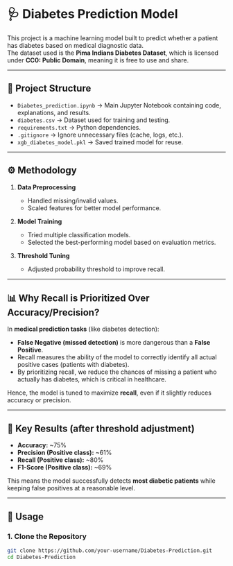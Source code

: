 # 🩺 Diabetes Prediction Model

This project is a machine learning model built to predict whether a patient has diabetes based on medical diagnostic data.  
The dataset used is the **Pima Indians Diabetes Dataset**, which is licensed under **CC0: Public Domain**, meaning it is free to use and share.

---

## 📂 Project Structure

- `Diabetes_prediction.ipynb` → Main Jupyter Notebook containing code, explanations, and results.  
- `diabetes.csv` → Dataset used for training and testing.  
- `requirements.txt` → Python dependencies.  
- `.gitignore` → Ignore unnecessary files (cache, logs, etc.).  
- `xgb_diabetes_model.pkl` → Saved trained model for reuse.  

---

## ⚙️ Methodology

1. **Data Preprocessing**  
   - Handled missing/invalid values.  
   - Scaled features for better model performance.  

2. **Model Training**  
   - Tried multiple classification models.  
   - Selected the best-performing model based on evaluation metrics.  

3. **Threshold Tuning**  
   - Adjusted probability threshold to improve recall.  

---

## 📊 Why Recall is Prioritized Over Accuracy/Precision?

In **medical prediction tasks** (like diabetes detection):  
- **False Negative (missed detection)** is more dangerous than a **False Positive**.  
- Recall measures the ability of the model to correctly identify all actual positive cases (patients with diabetes).  
- By prioritizing recall, we reduce the chances of missing a patient who actually has diabetes, which is critical in healthcare.  

Hence, the model is tuned to maximize **recall**, even if it slightly reduces accuracy or precision.  

---

## 🔑 Key Results (after threshold adjustment)

- **Accuracy:** ~75%  
- **Precision (Positive class):** ~61%  
- **Recall (Positive class):** ~80%  
- **F1-Score (Positive class):** ~69%  

This means the model successfully detects **most diabetic patients** while keeping false positives at a reasonable level.  

---

## 🚀 Usage

### 1. Clone the Repository
```bash
git clone https://github.com/your-username/Diabetes-Prediction.git
cd Diabetes-Prediction
